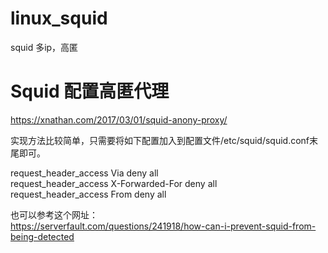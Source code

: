 # linux_squid
squid 多ip，高匿 <br>




# Squid 配置高匿代理
https://xnathan.com/2017/03/01/squid-anony-proxy/ <br>

实现方法比较简单，只需要将如下配置加入到配置文件/etc/squid/squid.conf末尾即可。<br>

request_header_access Via deny all<br>
request_header_access X-Forwarded-For deny all<br>
request_header_access From deny all<br>

也可以参考这个网址：<br>
https://serverfault.com/questions/241918/how-can-i-prevent-squid-from-being-detected   <br>


